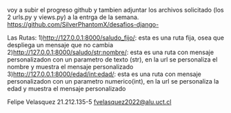 voy a subir el progreso github y tambien adjuntar los archivos solicitado (los 2 urls.py y views.py) a la entrga de la semana. 
https://github.com/SilverPhantomX/desafios-django-

Las Rutas: 
1)http://127.0.0.1:8000/saludo_fijo/: esta es una ruta fija, osea que despliega un mensaje que no cambia 
2)http://127.0.0.1:8000/saludo/str:nombre/: esta es una ruta con mensaje personalizadon con un parametro de texto (str), en la url se personaliza el nombre y muestra el mensaje personalizado 
3)http://127.0.0.1:8000/edad/int:edad/: esta es una ruta con mensaje personalizadon con un parametro numerico(int), en la url se personaliza la edad y muestra el mensaje personalizado

Felipe Velasquez 21.212.135-5 fvelasquez2022@alu.uct.cl
